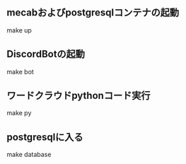 ## mecabおよびpostgresqlコンテナの起動
make up
## DiscordBotの起動
make bot
## ワードクラウドpythonコード実行
make py
## postgresqlに入る
make database